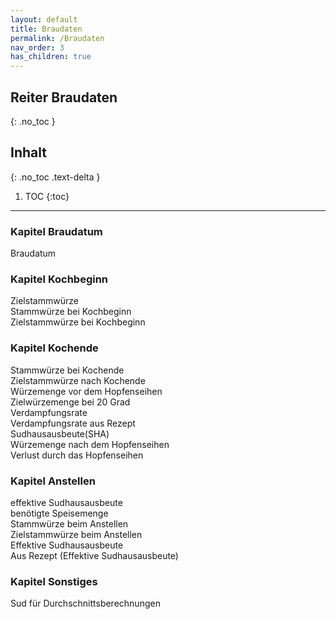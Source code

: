```yaml
---
layout: default
title: Braudaten
permalink: /Braudaten
nav_order: 3
has_children: true
---
```


## Reiter Braudaten
{: .no_toc }

## Inhalt
{: .no_toc .text-delta }

1. TOC
{:toc}

---

### Kapitel Braudatum
Braudatum  

### Kapitel Kochbeginn
Zielstammwürze  
Stammwürze bei Kochbeginn  
Zielstammwürze bei Kochbeginn  

### Kapitel Kochende
Stammwürze bei Kochende  
Zielstammwürze nach Kochende  
Würzemenge vor dem Hopfenseihen  
Zielwürzemenge bei 20 Grad  
Verdampfungsrate  
Verdampfungsrate aus Rezept  
Sudhausausbeute(SHA)  
Würzemenge nach dem Hopfenseihen  
Verlust durch das Hopfenseihen  

### Kapitel Anstellen
effektive Sudhausausbeute  
benötigte Speisemenge  
Stammwürze beim Anstellen  
Zielstammwürze beim Anstellen  
Effektive Sudhausausbeute  
Aus Rezept (Effektive Sudhausausbeute)  

### Kapitel Sonstiges
Sud für Durchschnittsberechnungen

